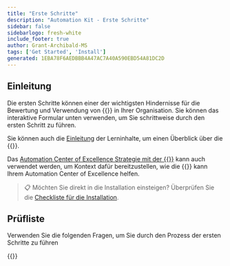 ```yaml
---
title: "Erste Schritte"
description: "Automation Kit - Erste Schritte"
sidebar: false
sidebarlogo: fresh-white
include_footer: true
author: Grant-Archibald-MS
tags: ['Get Started', 'Install']
generated: 1EBA78F6AEDBBB4A47AC7A40A590EBD54A81DC2D
---
```


## Einleitung

Die ersten Schritte können einer der wichtigsten Hindernisse für die Bewertung und Verwendung von {{<product-name>}} in Ihrer Organisation. Sie können das interaktive Formular unten verwenden, um Sie schrittweise durch den ersten Schritt zu führen.

Sie können auch die [Einleitung](https://learn.microsoft.com/power-automate/guidance/automation-kit/overview/introduction) der Lerninhalte, um einen Überblick über die {{<product-name>}}.

Das [Automation Center of Excellence Strategie mit der {{<product-name>}}](https://learn.microsoft.com/power-automate/guidance/automation-kit/overview/automation-coe-strategy) kann auch verwendet werden, um Kontext dafür bereitzustellen, wie die {{<product-name>}} kann Ihrem Automation Center of Excellence helfen.

> 📋 Möchten Sie direkt in die Installation einsteigen? Überprüfen Sie die [Checkliste für die Installation](/de/get-started/install-checklist).

## Prüfliste

Verwenden Sie die folgenden Fragen, um Sie durch den Prozess der ersten Schritte zu führen

{{<questions name="/content/de/checklist.json" completed="Vielen Dank für Ihr Feedback zu den ersten Schritten" showNavigationButtons="false" locale="de">}}
